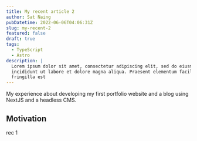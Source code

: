 ```yaml
---
title: My recent article 2
author: Sat Naing
pubDatetime: 2022-06-06T04:06:31Z
slug: my-recent-2
featured: false
draft: true
tags:
  - TypeScript
  - Astro
description: |
  Lorem ipsum dolor sit amet, consectetur adipiscing elit, sed do eiusmod tempor
  incididunt ut labore et dolore magna aliqua. Praesent elementum facilisis leo vel
  fringilla est
---
```


My experience about developing my first portfolio website and a blog using NextJS and a headless CMS.

## Motivation

rec 1
